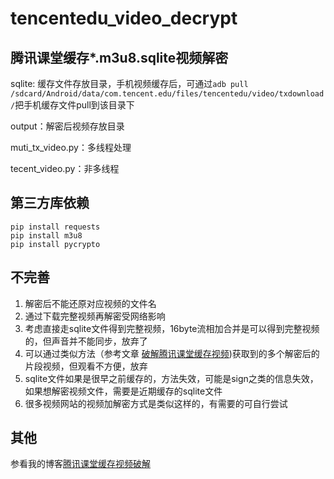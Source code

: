 # tencentedu_video_decrypt
## 腾讯课堂缓存*.m3u8.sqlite视频解密

sqlite: 缓存文件存放目录，手机视频缓存后，可通过`adb pull /sdcard/Android/data/com.tencent.edu/files/tencentedu/video/txdownload/`把手机缓存文件pull到该目录下

output：解密后视频存放目录

muti_tx_video.py：多线程处理

tecent_video.py：非多线程



## 第三方库依赖

```
pip install requests
pip install m3u8
pip install pycrypto
```



## 不完善

1. 解密后不能还原对应视频的文件名
2.  通过下载完整视频再解密受网络影响
3. 考虑直接走sqlite文件得到完整视频，16byte流相加合并是可以得到完整视频的，但声音并不能同步，放弃了
4. 可以通过类似方法（参考文章 [破解腾讯课堂缓存视频](https://www.jianshu.com/p/b3bb3104672d?utm_campaign=haruki))获取到的多个解密后的片段视频，但观看不方便，放弃
5.  sqlite文件如果是很早之前缓存的，方法失效，可能是sign之类的信息失效，如果想解密视频文件，需要是近期缓存的sqlite文件
6. 很多视频网站的视频加解密方式是类似这样的，有需要的可自行尝试

## 其他

参看我的博客[腾讯课堂缓存视频破解](https://monkeyjerry.top/post/tencent_edu/)

